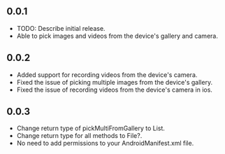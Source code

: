 ## 0.0.1

* TODO: Describe initial release.
* Able to pick images and videos from the device's gallery and camera.

## 0.0.2

* Added support for recording videos from the device's camera.
* Fixed the issue of picking multiple images from the device's gallery.
* Fixed the issue of recording videos from the device's camera in ios.

## 0.0.3
* Change return type of pickMultiFromGallery to List<File>.
* Change return type for all methods to File?.
* No need to add permissions to your AndroidManifest.xml file.